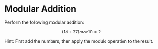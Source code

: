 # Modular Addition

Perform the following modular addition:

```math
(14 + 27) mod 10 = ?
```

Hint: First add the numbers, then apply the modulo operation to the result.
